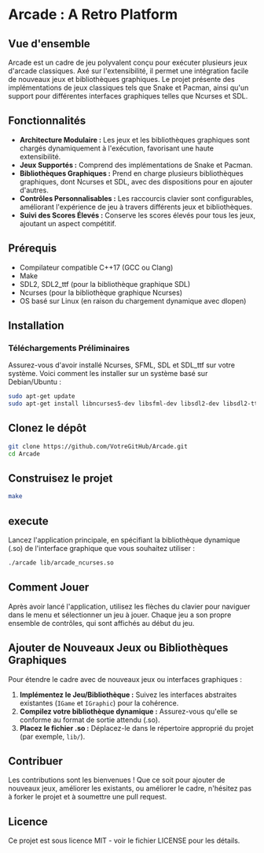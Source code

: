 # Arcade : A Retro Platform

## Vue d'ensemble

Arcade est un cadre de jeu polyvalent conçu pour exécuter plusieurs jeux d'arcade classiques. Axé sur l'extensibilité, il permet une intégration facile de nouveaux jeux et bibliothèques graphiques. Le projet présente des implémentations de jeux classiques tels que Snake et Pacman, ainsi qu'un support pour différentes interfaces graphiques telles que Ncurses et SDL.

## Fonctionnalités

- **Architecture Modulaire :** Les jeux et les bibliothèques graphiques sont chargés dynamiquement à l'exécution, favorisant une haute extensibilité.
- **Jeux Supportés :** Comprend des implémentations de Snake et Pacman.
- **Bibliothèques Graphiques :** Prend en charge plusieurs bibliothèques graphiques, dont Ncurses et SDL, avec des dispositions pour en ajouter d'autres.
- **Contrôles Personnalisables :** Les raccourcis clavier sont configurables, améliorant l'expérience de jeu à travers différents jeux et bibliothèques.
- **Suivi des Scores Élevés :** Conserve les scores élevés pour tous les jeux, ajoutant un aspect compétitif.

## Prérequis

- Compilateur compatible C++17 (GCC ou Clang)
- Make
- SDL2, SDL2_ttf (pour la bibliothèque graphique SDL)
- Ncurses (pour la bibliothèque graphique Ncurses)
- OS basé sur Linux (en raison du chargement dynamique avec dlopen)

## Installation

### Téléchargements Préliminaires

Assurez-vous d'avoir installé Ncurses, SFML, SDL et SDL_ttf sur votre système. Voici comment les installer sur un système basé sur Debian/Ubuntu :

```bash
sudo apt-get update
sudo apt-get install libncurses5-dev libsfml-dev libsdl2-dev libsdl2-ttf-dev
```

## Clonez le dépôt

```bash
git clone https://github.com/VotreGitHub/Arcade.git
cd Arcade
```
## Construisez le projet

```bash
make
```

## execute

Lancez l'application principale, en spécifiant la bibliothèque dynamique (.so) de l'interface graphique que vous souhaitez utiliser :

```bash
./arcade lib/arcade_ncurses.so
```

## Comment Jouer

Après avoir lancé l'application, utilisez les flèches du clavier pour naviguer dans le menu et sélectionner un jeu à jouer. Chaque jeu a son propre ensemble de contrôles, qui sont affichés au début du jeu.

## Ajouter de Nouveaux Jeux ou Bibliothèques Graphiques

Pour étendre le cadre avec de nouveaux jeux ou interfaces graphiques :

1. **Implémentez le Jeu/Bibliothèque :** Suivez les interfaces abstraites existantes (`IGame` et `IGraphic`) pour la cohérence.
2. **Compilez votre bibliothèque dynamique :** Assurez-vous qu'elle se conforme au format de sortie attendu (.so).
3. **Placez le fichier .so :** Déplacez-le dans le répertoire approprié du projet (par exemple, `lib/`).

## Contribuer

Les contributions sont les bienvenues ! Que ce soit pour ajouter de nouveaux jeux, améliorer les existants, ou améliorer le cadre, n'hésitez pas à forker le projet et à soumettre une pull request.

## Licence

Ce projet est sous licence MIT - voir le fichier LICENSE pour les détails.




